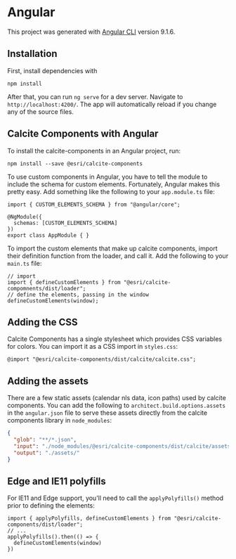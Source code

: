 # Angular

This project was generated with [Angular CLI](https://github.com/angular/angular-cli) version 9.1.6.

## Installation

First, install dependencies with

```
npm install
```

After that, you can run `ng serve` for a dev server. Navigate to `http://localhost:4200/`. The app will automatically reload if you change any of the source files.

## Calcite Components with Angular

To install the calcite-components in an Angular project, run:

```
npm install --save @esri/calcite-components
```

To use custom components in Angular, you have to tell the module to include the schema for custom elements. Fortunately, Angular makes this pretty easy. Add something like the following to your `app.module.ts` file:

```
import { CUSTOM_ELEMENTS_SCHEMA } from "@angular/core";

@NgModule({
  schemas: [CUSTOM_ELEMENTS_SCHEMA]
})
export class AppModule { }
```

To import the custom elements that make up calcite components, import their definition function from the loader, and call it. Add the following to your `main.ts` file:

```
// import
import { defineCustomElements } from "@esri/calcite-compomnents/dist/loader";
// define the elements, passing in the window
defineCustomElements(window);
```

## Adding the CSS

Calcite Components has a single stylesheet which provides CSS variables for colors. You can import it as a CSS import in `styles.css`:

```
@import "@esri/calcite-components/dist/calcite/calcite.css";
```

## Adding the assets

There are a few static assets (calendar nls data, icon paths) used by calcite components. You can add the following to `architect.build.options.assets` in the `angular.json` file to serve these assets directly from the calcite components library in `node_modules`:

```json
{
  "glob": "**/*.json",
  "input": "./node_modules/@esri/calcite-components/dist/calcite/assets/",
  "output": "./assets/"
}
```


## Edge and IE11 polyfills

For IE11 and Edge support, you'll need to call the `applyPolyfills()` method prior to defining the elements:

```
import { applyPolyfills, defineCustomElements } from "@esri/calcite-components/dist/loader";
// ...
applyPolyfills().then(() => {
  defineCustomElements(window)
})
```

